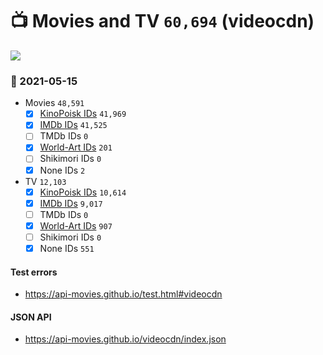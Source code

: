 # :tv: Movies and TV `60,694` (videocdn)

<a href="https://API-Movies.github.io"><img src="https://API-Movies.github.io/banner.png?cache"></a>

### :date: 2021-05-15
- Movies `48,591`
  - [x] <a href="https://API-Movies.github.io/videocdn/movie_kinopoisk_ids.json">KinoPoisk IDs</a> `41,969`
  - [x] <a href="https://API-Movies.github.io/videocdn/movie_imdb_ids.json">IMDb IDs</a> `41,525`
  - [ ] TMDb IDs `0`
  - [x] <a href="https://API-Movies.github.io/videocdn/movie_world_art_ids.json">World-Art IDs</a> `201`
  - [ ] Shikimori IDs `0`
  - [x] None IDs `2`
- TV `12,103`
  - [x] <a href="https://API-Movies.github.io/videocdn/tv_kinopoisk_ids.json">KinoPoisk IDs</a> `10,614`
  - [x] <a href="https://API-Movies.github.io/videocdn/tv_imdb_ids.json">IMDb IDs</a> `9,017`
  - [ ] TMDb IDs `0`
  - [x] <a href="https://API-Movies.github.io/videocdn/tv_world_art_ids.json">World-Art IDs</a> `907`
  - [ ] Shikimori IDs `0`
  - [x] None IDs `551`
#### Test errors
- <a href='https://api-movies.github.io/test.html#videocdn'>https://api-movies.github.io/test.html#videocdn</a>
#### JSON API
- <a href='https://api-movies.github.io/videocdn/index.json'>https://api-movies.github.io/videocdn/index.json</a>
